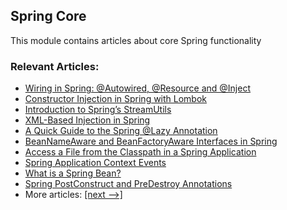 ## Spring Core

This module contains articles about core Spring functionality

### Relevant Articles:
- [Wiring in Spring: @Autowired, @Resource and @Inject](https://github.com/tomlxq/tutorials/spring-annotations-resource-inject-autowire)
- [Constructor Injection in Spring with Lombok](https://github.com/tomlxq/tutorials/spring-injection-lombok)
- [Introduction to Spring’s StreamUtils](https://github.com/tomlxq/tutorials/spring-stream-utils)
- [XML-Based Injection in Spring](https://github.com/tomlxq/tutorials/spring-xml-injection)
- [A Quick Guide to the Spring @Lazy Annotation](https://github.com/tomlxq/tutorials/spring-lazy-annotation)
- [BeanNameAware and BeanFactoryAware Interfaces in Spring](https://github.com/tomlxq/tutorials/spring-bean-name-factory-aware)
- [Access a File from the Classpath in a Spring Application](https://github.com/tomlxq/tutorials/spring-classpath-file-access)
- [Spring Application Context Events](https://github.com/tomlxq/tutorials/spring-context-events)
- [What is a Spring Bean?](https://github.com/tomlxq/tutorials/spring-bean)
- [Spring PostConstruct and PreDestroy Annotations](https://github.com/tomlxq/tutorials/spring-postconstruct-predestroy)
- More articles: [[next -->]](/spring-core-2)

